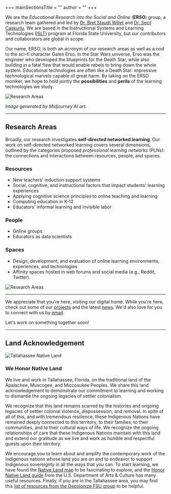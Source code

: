 +++
mainSectionsTitle = ""
author = ""
+++

We are the *Educational Research into the Social and Online* (**ERSO**) group, a research team gathered and led by [Dr. Bret Staudt Willet] and [Dr. Secil Caskurlu]. We are based in the Instructional Systems and Learning Technologies ([ISLT]) program at Florida State University, but our contributors and collaborators are global in scope.

Our name, ERSO, is both an acronym of our research areas as well as a nod to the sci-fi character Galen Erso. In the Star Wars universe, Erso was the engineer who developed the blueprints for the Death Star, while also building in a fatal flaw that would enable rebels to bring down the whole system. Educational technologies are often like a Death Star: impressive technological marvels capable of great harm. By taking on the ERSO moniker, we hope to hold jointly the **possibilities** and **perils** of the learning technologies we study.

![Research Areas](/images/galen-erso.png)

*Image generated by Midjourney AI art.*

---

## Research Areas

Broadly, our research investigates **self-directed networked learning**. Our work on self-directed networked learning covers several dimensions, outlined by the categories proposed *professional learning networks* (PLNs): the connections and interactions between resources, people, and spaces.

### Resources

- New teachers' induction support systems
- Social, cognitive, and instructional factors that impact students' learning experiences
- Applying cognitive science principles to online teaching and learning
- Computing education in K-12
- Educators' informal learning and invisible labor

### People

- Online groups
- Educators as data scientists

### Spaces

- Design, development, and evaluation of online learning environments, experiences, and technologies
- Affinity spaces hosted in web forums and social media (e.g., Reddit, Twitter).

![Research Areas](/images/research-areas.jpg)

---

We appreciate that you're here, visiting our digital home. While you're here, check out some of our [projects] and the latest [news]. We'd also love for you to connect with us by [email].

Let's work on something together soon!

---

## Land Acknowledgement

![Tallahassee Native Land](/images/land.png)

### We Honor Native Land

We live and work in Tallahassee, Florida, on the traditional land of the Apalachee, Muscogee, and Miccosukee Peoples. We share this land acknowledgement to demonstrate our commitment to learning and working to dismantle the ongoing legacies of settler colonialism. 

We recognize that this land remains scarred by the histories and ongoing legacies of settler colonial violence, dispossession, and removal. In spite of all of this, and with tremendous resilience, these Indigenous Nations have remained deeply connected to this territory, to their families, to their communities, and to their cultural ways of life. We recognize the ongoing relationships of care that these Indigenous Nations maintain with this land and extend our gratitude as we live and work as humble and respectful guests upon their territory. 

We encourage you to learn about and amplify the contemporary work of the Indigenous nations whose land you are on and to endeavor to support Indigenous sovereignty in all the ways that you can. To start learning, we have found the [Native Land map] to be fascinating to explore, and the [Honor Native Land guide] from the U.S. Department of Arts & Culture has many useful resources. Finally, if you are in the Tallahassee area, you may find this [list of resources from the Decolonize FSU group] to be helpful.



[Dr. Bret Staudt Willet]: https://bretsw.com/
[Dr. Secil Caskurlu]: https://secilcaskurlu.wordpress.com/
[ISLT]: https://education.fsu.edu/islt
[news]: /posts
[projects]: /projects
[@ERSOgroup]: https://twitter.com/ERSOgroup
[email]: mailto:bret.staudtwillet@fsu.edu
[Native Land map]: https://native-land.ca/
[Honor Native Land guide]: https://usdac.us/nativeland/
[list of resources from the Decolonize FSU group]: https://linktr.ee/decolonizefsu
